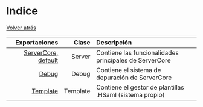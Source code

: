 # Indice

[Volver atrás](../)

|Exportaciones      |Clase   |Descripción                                             |
|------------------:|-------:|:-------------------------------------------------------|
|[ServerCore, default](/ServerCore.md)|Server  |Contiene las funcionalidades principales de ServerCore  |
|[Debug](/Debug.md)              |Debug   |Contiene el sistema de depuración de ServerCore         |
|[Template](/Template.md)           |Template|Contiene el gestor de plantillas .HSaml (sistema propio)|